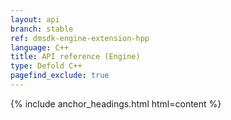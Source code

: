 ```yaml
---
layout: api
branch: stable
ref: dmsdk-engine-extension-hpp
language: C++
title: API reference (Engine)
type: Defold C++
pagefind_exclude: true
---
```

{% include anchor_headings.html html=content %}